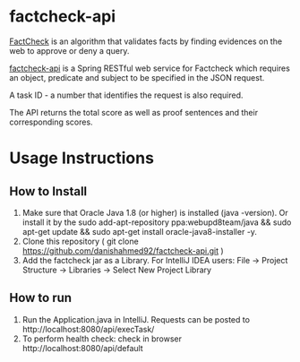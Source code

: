 # factcheck-api
[FactCheck](https://github.com/dice-group/FactCheck) is an algorithm that validates facts by finding evidences on the web to approve or deny a query.

[factcheck-api](https://github.com/danishahmed92/factcheck-api) is a Spring RESTful web service for Factcheck which requires an object, predicate and subject to be specified in the JSON request.

 A task ID - a number that identifies the request is also required. 
 
 The API returns the total score as well as proof sentences and their corresponding scores.


# Usage Instructions

## How to Install
1. Make sure that Oracle Java 1.8 (or higher) is installed (java -version). Or install it by the sudo add-apt-repository ppa:webupd8team/java && sudo apt-get update && sudo apt-get install oracle-java8-installer -y.
2. Clone this repository ( git clone https://github.com/danishahmed92/factcheck-api.git )
3. Add the factcheck jar as a Library.
For IntelliJ IDEA users:
File -> Project Structure -> Libraries -> Select New Project Library 

## How to run
1. Run the Application.java in IntelliJ.
   Requests can be posted to http://localhost:8080/api/execTask/
2. To perform health check:
   check in browser http://localhost:8080/api/default


